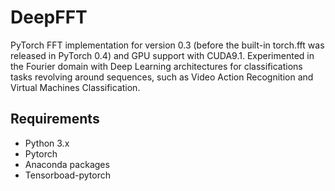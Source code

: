 # DeepFFT
PyTorch FFT implementation for version 0.3 (before the built-in torch.fft was released in PyTorch 0.4) and GPU support with CUDA9.1.
Experimented in the Fourier domain with Deep Learning architectures for classifications tasks revolving around sequences, such as Video Action Recognition and Virtual Machines Classification.

## Requirements
+ Python 3.x
+ Pytorch
+ Anaconda packages
+ Tensorboad-pytorch
